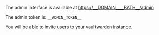 The admin interface is available at <https://__DOMAIN____PATH__/admin>

The admin token is: `__ADMIN_TOKEN__`

You will be able to invite users to your vaultwarden instance.
